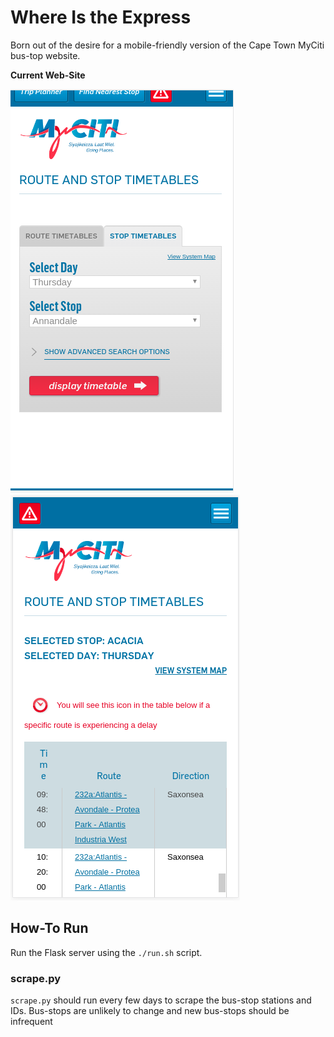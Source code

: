 # Where Is the Express

Born out of the desire for a mobile-friendly version of the Cape Town MyCiti bus-top website.

**Current Web-Site**

![alt text](images/original_picker.png "The current MyCiti bus-stop picker on a mobile screen")
![alt text](images/original_timetable.png "The current MyCiti bus-stop timetable on a mobile screen")

## How-To Run

Run the Flask server using the `./run.sh` script.

### scrape.py

`scrape.py` should run every few days to scrape the bus-stop stations and IDs. Bus-stops are unlikely to change and new bus-stops should be infrequent


